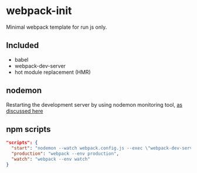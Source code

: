 # webpack-init
Minimal webpack template for run js only.

## Included
* babel
* webpack-dev-server
* hot module replacement (HMR)

## nodemon
Restarting the development server by using nodemon monitoring tool, [as discussed here](https://github.com/webpack/webpack-dev-server/issues/440#issuecomment-205757892)

## npm scripts
```json
"scripts": {
  "start": "nodemon --watch webpack.config.js --exec \"webpack-dev-server --env development\"",
  "production": "webpack --env production",
  "watch": "webpack --env watch"
}
```
